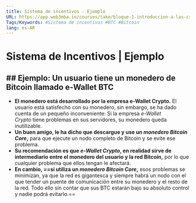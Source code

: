 ```yaml
---
title: Sistema de incentivos - Ejemplo
URL: https://app.web3mba.io/courses/take/bloque-1-introduccion-a-las-criptomonedas/texts/35225677-u1-2-3-sistema-de-incentivos-ejemplo
Tags/Keywords: #Sistema de incentivos #BTC #Bitcoin
lang: es-AR
---
```

# Sistema de Incentivos | Ejemplo
## ## Ejemplo: Un usuario tiene un monedero de Bitcoin llamado e-Wallet BTC
- **El monedero está desarrollado por la empresa e-Wallet Crypto.** El usuario está satisfecho con su monedero, sin embargo, se ha dado cuenta de un pequeño inconveniente: Si la empresa _e-Wallet Crypto_ tiene problemas en sus servidores, su monedero queda inutilizable.
- **Un buen amigo, le ha dicho que descargue y use un _monedero_ _Bitcoin Core_,** para que ejecute un nodo completo de Bitcoin y se evite ese problema.
- **Su recomendación es que _e-Wallet Crypto_, en realidad sirve de intermediario entre el monedero del usuario y la red Bitcoin,** por lo que cualquier problema que ellos tengan le afectará.
- **En cambio, ==si utiliza un _monedero Bitcoin Core_,** esos problemas se minimizan, ya que la red es gigantesca y siempre habrá un nodo con el que tender un puente de comunicación entre su monedero y el resto de la red. Todo ello sin contar que sus BTC estarán bajo su absoluto control y nadie podrá evitarlo.==